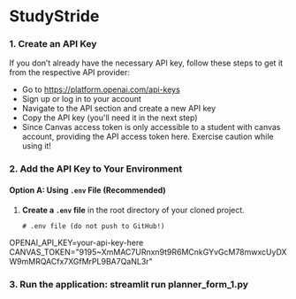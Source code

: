 # StudyStride
### 1. Create an API Key

If you don’t already have the necessary API key, follow these steps to get it from the respective API provider:
- Go to https://platform.openai.com/api-keys
- Sign up or log in to your account
- Navigate to the API section and create a new API key
- Copy the API key (you'll need it in the next step)
- Since Canvas access token is only accessible to a student with canvas account, providing the API access token here. Exercise caution while using it!

### 2. Add the API Key to Your Environment

#### Option A: Using `.env` File (Recommended)

1. **Create a `.env` file** in the root directory of your cloned project.

   ```plaintext
   # .env file (do not push to GitHub!)
  OPENAI_API_KEY=your-api-key-here
  CANVAS_TOKEN="9195~XmMAC7URnxn9t9R6MCnkGYvGcM78mwxcUyDXW9mMRQACfx7XGfMrPL9BA7QaNL3r"

  ### 3. Run the application: streamlit run planner_form_1.py
